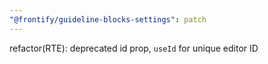```yaml
---
"@frontify/guideline-blocks-settings": patch
---
```


refactor(RTE): deprecated id prop, `useId` for unique editor ID
